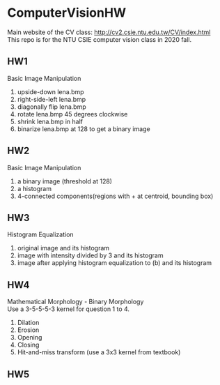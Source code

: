 # ComputerVisionHW
Main website of the CV class: http://cv2.csie.ntu.edu.tw/CV/index.html  
This repo is for the NTU CSIE computer vision class in 2020 fall.

## HW1
Basic Image Manipulation  
1. upside-down lena.bmp
2. right-side-left lena.bmp
3. diagonally flip lena.bmp
4. rotate lena.bmp 45 degrees clockwise
5. shrink lena.bmp in half
6. binarize lena.bmp at 128 to get a binary image

## HW2
Basic Image Manipulation  
1. a binary image (threshold at 128)
2. a histogram
3. 4-connected components(regions with + at centroid, bounding box)

## HW3
Histogram Equalization  
1. original image and its histogram
2. image with intensity divided by 3 and its histogram
3. image after applying histogram equalization to (b) and its histogram

## HW4
Mathematical Morphology - Binary Morphology  
Use a 3-5-5-5-3 kernel for question 1 to 4.  
1. Dilation
2. Erosion
3. Opening
4. Closing
5. Hit-and-miss transform (use a 3x3 kernel from textbook)

## HW5
